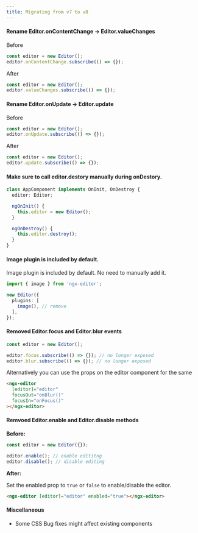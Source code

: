 ```yaml
---
title: Migrating from v7 to v8
---
```


#### Rename Editor.onContentChange -> Editor.valueChanges

Before

```ts
const editor = new Editor();
editor.onContentChange.subscribe(() => {});
```

After

```ts
const editor = new Editor();
editor.valueChanges.subscribe(() => {});
```

#### Rename Editor.onUpdate -> Editor.update

Before

```ts
const editor = new Editor();
editor.onUpdate.subscribe(() => {});
```

After

```ts
const editor = new Editor();
editor.update.subscribe(() => {});
```

#### Make sure to call editor.destory manually during onDestory.

```ts
class AppComponent implements OnInit, OnDestroy {
  editor: Editor;

  ngOnInit() {
    this.editor = new Editor();
  }

  ngOnDestroy() {
    this.editor.destroy();
  }
}
```

#### Image plugin is included by default.

Image plugin is included by default. No need to manually add it.

```ts
import { image } from 'ngx-editor';

new Editor({
  plugins: [
    image(), // remove
  ],
});
```

#### Removed Editor.focus and Editor.blur events

```ts
const editor = new Editor();

editor.focus.subscribe(() => {}); // no longer exposed
editor.blur.subscribe(() => {}); // no longer exposed
```

Alternatively you can use the props on the editor component for the same

```html
<ngx-editor
  [editor]="editor"
  focusOut="onBlur()"
  focusIn="onFocus()"
></ngx-editor>
```

#### Remvoed Editor.enable and Editor.disable methods

**Before:**

```ts
const editor = new Editor({});

editor.enable(); // enable edititng
editor.disable(); // disable editing
```

**After:**

Set the enabled prop to `true` or `false` to enable/disable the editor.

```html
<ngx-editor [editor]="editor" enabled="true"></ngx-editor>
```

#### Miscellaneous

- Some CSS Bug fixes might affect existing components
